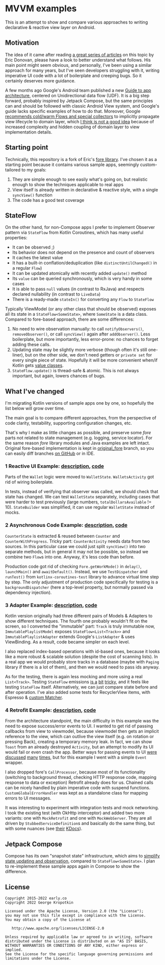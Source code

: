 # MVVM examples

This is an attempt to show and compare various approaches to writing declarative & reactive view layer on Android.

## Motivation

The idea of it came after reading [a great series of articles](https://dev.to/erdo/tutorial-spot-the-deliberate-bug-165k) on this topic by Eric Donovan, please have a look to better understand what follows. His main point might seem obvious, and personally, I've been using a similar approach for many years, but I've seen developers struggling with it, writing imperative UI code with a lot of boilerplate and creeping bugs. So it certainly deserves more guidance.

A few months ago Google's Android team published a new [Guide to app architecture](https://developer.android.com/jetpack/guide), centered on Unidirectional data flow (UDF). It is a big step forward, probably inspired by Jetpack Compose, but the same principles can and should be followed with classic Android View system, and Google's guide lacks specific examples of how to do that. Moreover, Google [recommends cold/warm Flows and special collectors](https://medium.com/androiddevelopers/a-safer-way-to-collect-flows-from-android-uis-23080b1f8bda) to implicitly propagate view lifecycle to domain layer, which [I think is not a good idea](https://gmk57.medium.com/thanks-you-have-a-very-good-point-23a394b44a66) because of increased complexity and hidden coupling of domain layer to view implementation details.

## Starting point

Technically, this repository is a fork of Eric's [fore library](https://github.com/erdo/android-fore). I've chosen it as a starting point because it contains various sample apps, seemingly custom-tailored to my goals:
1) They are simple enough to see easily what's going on, but realistic enough to show the techniques applicable to real apps
1) View itself is already written in declarative & reactive style, with a single `syncView()` function
1) The code has a good test coverage

## StateFlow

On the other hand, for non-Compose apps I prefer to implement Observer pattern via `StateFlow` from Kotlin Coroutines, which has many useful properties:
* It can be observed ;)
* Its behavior does not depend on the presence and count of observers
* It caches the latest value
* It has a built-in conflation/deduplication (like `distinctUntilChanged()` in a regular `Flow`)
* It can be updated atomically with recently added `update()` method
* Its `value` can be queried synchronously, which is very handy in some cases
* It is able to pass `null` values (in contrast to RxJava) and respects declared nullability (in contrast to `LiveData`)
* There is a ready-made `stateIn()` for converting any `Flow` to `StateFlow`

Typically ViewModel (or any other class that should be observed) exposes all its state in a `StateFlow<SomeState>`, where `SomeState` is a data class.
Compared to fore-based approach, there are some differences:
1) No need to wire observation manually: to call `notifyObservers()`, `removeObserver()`, or call `syncView()` again after `addObserver()`. Less boilerplate, but more importantly, less error-prone: no chances to forget adding these calls.
1) Updating state may be slightly more verbose (though often it's still one-liner), but on the other side, we don't need getters or `private set` for every single piece of state. Hopefully it will be more convenient when/if Kotlin gets [value classes](https://github.com/Kotlin/KEEP/blob/master/notes/value-classes.md).
1) `StateFlow.update()` is thread-safe & atomic. This is not always important, but again, lowers chances of bugs.

## What I've changed

I'm migrating Kotlin versions of sample apps one by one, so hopefully the list below will grow over time.

The main goal is to compare different approaches, from the perspective of code clarity, testability, supporting configuration changes, etc.

That's why I make as little changes as possible, and preserve some *fore* parts not related to state management (e.g. logging, service locator). For the same reason *fore* library modules and Java examples are left intact. Original fore-based implementation is kept in [original_fore](/../../tree/original_fore) branch, so you can easily diff branches [on GitHub](/../../compare/original_fore...stateflow) or in IDE.

### 1 Reactive UI Example: [description](https://erdo.github.io/android-fore/#fore-1-reactive-ui-example), [code](/example-kt-01reactiveui)

Parts of the `Wallet` logic were moved to `WalletState`. `WalletsActivity` got rid of wiring boilerplate.

In tests, instead of verifying that observer was called, we should check that state has changed. We can test `WalletState` separately, including cases that were harder to test previously (large numbers, `totalDollarsAvailable` != 10). `StateBuilder` was simplified, it can use regular `WalletState` instead of mocks.

### 2 Asynchronous Code Example: [description](https://erdo.github.io/android-fore/#fore-2-asynchronous-code-example), [code](/example-kt-02coroutine)

`CounterState` is extracted & reused between `Counter` and `CounterWithProgress`. Tricky part: `CounterActivity` needs data from two sources. In this particular case we could just split `syncView()` into two separate methods, but in general it may not be possible, so instead we combine two `Flow`s into one. Anyway, it's less code than before.

Production code got rid of checking `Fore.getWorkMode()` in `delay()`, `launchMain()` and `awaitDefault()`. Instead, we use `TestDispatcher` and `runTest()` from `kotlinx-coroutines-test` library to advance virtual time step by step. The only adjustment of production code specifically for testing is a `backgroundDispatcher` (here a top-level property, but normally passed via dependency injection).

### 3 Adapter Example: [description](https://erdo.github.io/android-fore/#fore-3-adapter-example), [code](/example-kt-03adapters)

Kotlin version originally had three different pairs of Models & Adapters to show different techniques. The fourth one probably wouldn't fit on the screen, so I converted the "immutable" part: `Track` is truly immutable now, `ImmutablePlaylistModel` exposes `StateFlow<List<Track>>` and `ImmutablePlaylistAdapter` extends Google's `ListAdapter` & uses ViewBinding. As a result, code became simpler on each level.

I also replaced index-based operations with id-based ones, because it looks like a more robust & scalable solution (despite the cost of scanning lists). In a real app we would probably store tracks in a database (maybe with `Paging` library if there is a lot of them), and then we would need to pass ids anyway.

As for the testing, there is again less mocking and more using a real `List<Track>`. Testing `StateFlow` emissions [is a](https://github.com/Kotlin/kotlinx.coroutines/issues/3120) [bit](https://github.com/Kotlin/kotlinx.coroutines/issues/3143) [tricky](https://github.com/Kotlin/kotlinx.coroutines/blob/master/kotlinx-coroutines-test/MIGRATION.md#testcoroutinedispatcher-for-testing-intermediate-emissions), and it feels like testing `StateFlow` itself. Alternatively, we can just compare state before and after operation. I've also added some tests for RecyclerView items, with Espresso & [custom Matcher](https://stackoverflow.com/a/72105818).

### 4 Retrofit Example: [description](https://erdo.github.io/android-fore/#fore-4-retrofit-example), [code](/example-kt-04retrofit)

From the architecture standpoint, the main difficulty in this example was the need to expose success/error events to UI. I wanted to get rid of passing callbacks from view to viewmodel, because viewmodel then gets an implicit reference to the view, which can outlive the view itself (e.g. on rotation or pressing Back), creating a temporary memory leak. In fact, we can show `Toast` from an already destroyed `Activity`, but an attempt to modify its UI would fail or even crash the app. Better ways for passing events to UI [were](https://medium.com/androiddevelopers/livedata-with-snackbar-navigation-and-other-events-the-singleliveevent-case-ac2622673150) [discussed](https://proandroiddev.com/android-singleliveevent-redux-with-kotlin-flow-b755c70bb055) [many](https://gist.github.com/gmk57/330a7d214f5d710811c6b5ce27ceedaa) [times](https://developer.android.com/topic/architecture/ui-layer/events#consuming-trigger-updates), but for this example I went with a simple `Event` wrapper.

I also dropped fore's `CallProcessor`, because most of its functionality (switching to background thread, checking HTTP response code, mapping response to data or exception) Retrofit already does for us. Chained calls can be nicely handled by plain imperative code with suspend functions. `CustomGlobalErrorHandler` was kept as a standalone class for mapping errors to UI messages.

It was interesting to experiment with integration tests and mock networking. I took the existing test (with OkHttp interceptor) and added two more variants: one with `MockRetrofit` and one with `MockWebServer`. They are all driven by `StubbedServiceDefinition`s and basically do the same thing, but with some nuances (see [their](/example-kt-04retrofit/src/test/java/foo/bar/example/foreretrofitkt/feature/fruit/FruitFetcherMockRetrofitTest.kt) [KDocs](/example-kt-04retrofit/src/test/java/foo/bar/example/foreretrofitkt/feature/fruit/FruitFetcherMockWebServerTest.kt)).

## Jetpack Compose

Compose has its own "snapshot state" infrastructure, which aims to [simplify state updating and observation](https://dev.to/zachklipp/a-historical-introduction-to-the-compose-reactive-state-model-19j8), compared to `StateFlow<SomeState>`. I plan to re-implement these sample apps again in Compose to show the difference.

## License

    Copyright 2015-2022 early.co
    Copyright 2022 George Kropotkin

    Licensed under the Apache License, Version 2.0 (the "License");
    you may not use this file except in compliance with the License.
    You may obtain a copy of the License at

       http://www.apache.org/licenses/LICENSE-2.0

    Unless required by applicable law or agreed to in writing, software
    distributed under the License is distributed on an "AS IS" BASIS,
    WITHOUT WARRANTIES OR CONDITIONS OF ANY KIND, either express or implied.
    See the License for the specific language governing permissions and
    limitations under the License.
